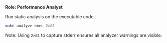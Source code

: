 **Role: Performance Analyst**

Run static analysis on the executable code.

```bash
make analyze-exec 2>&1
```

Note: Using `2>&1` to capture stderr ensures all analyzer warnings are visible.
